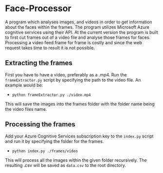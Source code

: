 # Face-Processor
A program which analyses images, and videos in order to get information about the faces within the frames. The program utilizes Microsoft Azure cognitive services using their API. At the current version the program is built to first cut frames out of a video file and analyse those frames for faces. Processing a video feed frame for frame is costly and since the web request takes time to result it is not possible. 

## Extracting the frames
First you have to have a video, preferably as a .mp4. Run the ``frameExtractor.py`` script by specifying the path to the video file. An example would be:

- ``python frameExtractor.py ./video.mp4``

This will save the images into the frames folder with the folder name being the video files name.

## Processing the frames
Add your Azure Cognitive Services subscription key to the ``index.py`` script and run it by specifying the folder for the frames.

- ``python index.py ./frames/video``

This will process all the images within the given folder recursively. The resulting .csv will be saved as ``data.csv`` to the root directory.
